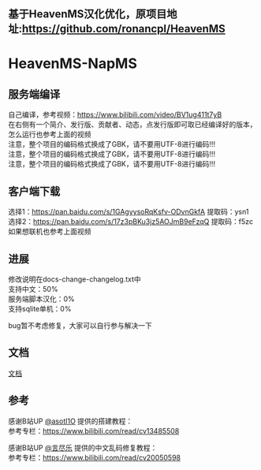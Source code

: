 ## 基于HeavenMS汉化优化，原项目地址:https://github.com/ronancpl/HeavenMS  

# HeavenMS-NapMS
## 服务端编译
自己编译，参考视频：https://www.bilibili.com/video/BV1ug411t7yB  
在右侧有一个简介、发行版、贡献者、动态，点发行版即可取已经编译好的版本，怎么运行也参考上面的视频  
注意，整个项目的编码格式换成了GBK，请不要用UTF-8进行编码!!!  
注意，整个项目的编码格式换成了GBK，请不要用UTF-8进行编码!!!  
注意，整个项目的编码格式换成了GBK，请不要用UTF-8进行编码!!!  

## 客户端下载
选择1：https://pan.baidu.com/s/1GAgyysoRqKsfv-ODvnGkfA  提取码：ysn1  
选择2：https://pan.baidu.com/s/17z3pBKu3jz5AOJmB9eFzqQ  提取码：f5zc  
如果想联机也参考上面视频

## 进展
修改说明在docs-change-changelog.txt中  
支持中文：50%  
服务端脚本汉化：0%  
支持sqlite单机：0%  

bug暂不考虑修复，大家可以自行参与解决一下

## 文档
[文档](docs/course/目录.md)

## 参考
感谢B站UP [@asotI1O](https://space.bilibili.com/19606926) 提供的搭建教程：  
参考专栏：https://www.bilibili.com/read/cv13485508  

感谢B站UP [@言尽乐](https://space.bilibili.com/98904118) 提供的中文乱码修复教程：  
参考专栏：https://www.bilibili.com/read/cv20050598